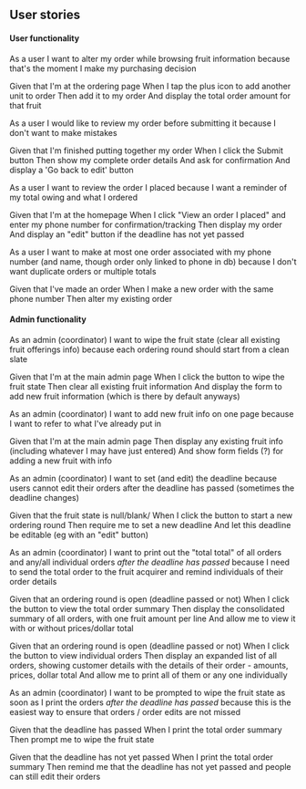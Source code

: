 ## User stories

#### User functionality

As a user
I want to alter my order while browsing fruit information
because that's the moment I make my purchasing decision

Given that I'm at the ordering page
When I tap the plus icon to add another unit to order
Then add it to my order
And display the total order amount for that fruit


As a user
I would like to review my order before submitting it
because I don't want to make mistakes

Given that I'm finished putting together my order
When I click the Submit button
Then show my complete order details
And ask for confirmation
And display a 'Go back to edit' button


As a user
I want to review the order I placed
because I want a reminder of my total owing and what I ordered

Given that I'm at the homepage
When I click "View an order I placed" and enter my phone number for confirmation/tracking
Then display my order
And display an "edit" button if the deadline has not yet passed


As a user
I want to make at most one order associated with my phone number (and name, though order only linked to phone in db)
because I don't want duplicate orders or multiple totals

Given that I've made an order
When I make a new order with the same phone number
Then alter my existing order


#### Admin functionality

As an admin (coordinator)
I want to wipe the fruit state (clear all existing fruit offerings info)
because each ordering round should start from a clean slate

Given that I'm at the main admin page
When I click the button to wipe the fruit state
Then clear all existing fruit information
And display the form to add new fruit information (which is there by default anyways)


As an admin (coordinator)
I want to add new fruit info on one page
because I want to refer to what I've already put in

Given that I'm at the main admin page
Then display any existing fruit info (including whatever I may have just entered)
And show form fields (?) for adding a new fruit with info


As an admin (coordinator)
I want to set (and edit) the deadline
because users cannot edit their orders after the deadline has passed (sometimes the deadline changes)

Given that the fruit state is null/blank/
When I click the button to start a new ordering round
Then require me to set a new deadline
And let this deadline be editable (eg with an "edit" button)


As an admin (coordinator)
I want to print out the "total total" of all orders and any/all individual orders *after the deadline has passed*
because I need to send the total order to the fruit acquirer and remind individuals of their order details

Given that an ordering round is open (deadline passed or not)
When I click the button to view the total order summary
Then display the consolidated summary of all orders, with one fruit amount per line
And allow me to view it with or without prices/dollar total

Given that an ordering round is open (deadline passed or not)
When I click the button to view individual orders
Then display an expanded list of all orders, showing customer details with the details of their order - amounts, prices, dollar total
And allow me to print all of them or any one individually


As an admin (coordinator)
I want to be prompted to wipe the fruit state as soon as I print the orders *after the deadline has passed*
because this is the easiest way to ensure that orders / order edits are not missed

Given that the deadline has passed
When I print the total order summary
Then prompt me to wipe the fruit state

Given that the deadline has not yet passed
When I print the total order summary
Then remind me that the deadline has not yet passed and people can still edit their orders
